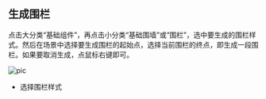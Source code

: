 ## 生成围栏

点击大分类“基础组件”，再点击小分类“基础围墙”或“围栏”，选中要生成的围栏样式。然后在场景中选择要生成围栏的起始点，选择当前围栏的终点，即生成一段围栏。如果要取消生成，点鼠标右键即可。

![pic](/images/view/3D/31.png)
- 选择围栏样式